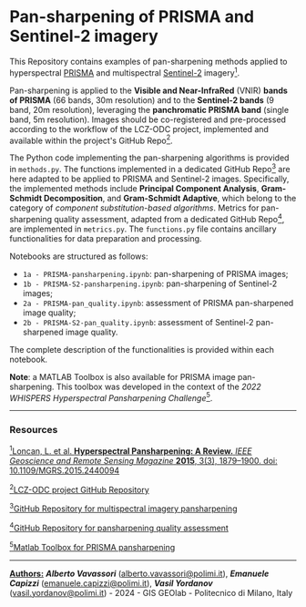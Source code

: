 # Pan-sharpening of PRISMA and Sentinel-2 imagery
This Repository contains examples of pan-sharpening methods applied to hyperspectral [PRISMA](https://www.asi.it/scienze-della-terra/prisma/) and multispectral [Sentinel-2](https://sentinels.copernicus.eu/web/sentinel/missions/sentinel-2) imagery[<sup>1</sup>](#1).

Pan-sharpening is applied to the **Visible and Near-InfraRed** (VNIR) **bands of PRISMA** (66 bands, 30m resolution) and to the **Sentinel-2 bands** (9 band, 20m resolution), leveraging the **panchromatic PRISMA band** (single band, 5m resolution). Images should be co-registered and pre-processed according to the workflow of the LCZ-ODC project, implemented and available within the project's GitHub Repo[<sup>2</sup>](#2).

The Python code implementing the pan-sharpening algorithms is provided in `methods.py`. The functions implemented in a dedicated GitHub Repo[<sup>3</sup>](#3) are here adapted to be applied to PRISMA and Sentinel-2 images. Specifically, the implemented methods include **Principal Component Analysis**, **Gram-Schmidt Decomposition**, and **Gram-Schmidt Adaptive**, which belong to the category of *component substitution-based algorithms*. Metrics for pan-sharpening quality assessment, adapted from a dedicated GitHub Repo[<sup>4</sup>](#4), are implemented in `metrics.py`. The `functions.py` file contains ancillary functionalities for data preparation and processing.

Notebooks are structured as follows:
* `1a - PRISMA-pansharpening.ipynb`: pan-sharpening of PRISMA images;
* `1b - PRISMA-S2-pansharpening.ipynb`: pan-sharpening of Sentinel-2 images;
* `2a - PRISMA-pan_quality.ipynb`: assessment of PRISMA pan-sharpened image quality;
* `2b - PRISMA-S2-pan_quality.ipynb`: assessment of Sentinel-2 pan-sharpened image quality.

The complete description of the functionalities is provided within each notebook.

<b>Note</b>: a MATLAB Toolbox is also available for PRISMA image pan-sharpening. This toolbox was developed in the context of the *2022 WHISPERS Hyperspectral Pansharpening Challenge*[<sup>5</sup>](#5).

-----

### Resources

<span id="1">[<sup>1</sup>Loncan, L. et al. **Hyperspectral Pansharpening: A Review.** *IEEE Geoscience and Remote Sensing Magazine* **2015**, 3(3), 1879–1900. doi: 10.1109/MGRS.2015.2440094](https://ieeexplore.ieee.org/document/7284770)</span>

<span id="2">[<sup>2</sup>LCZ-ODC project GitHub Repository](https://github.com/gisgeolab/PRISMA_S2_Processing)</span>

<span id="3">[<sup>3</sup>GitHub Repository for multispectral imagery pansharpening](https://github.com/codegaj/py_pansharpening)</span>

<span id="4">[<sup>4</sup>GitHub Repository for pansharpening quality assessment](https://github.com/wasaCheney/IQA_pansharpening_python)</span>

<span id="5">[<sup>5</sup>Matlab Toolbox for PRISMA pansharpening](https://openremotesensing.net/knowledgebase/hyperspectral-and-multispectral-data-fusion/)</span>

-----

<ins><b>Authors:</b></ins> <b>*Alberto Vavassori*</b> (alberto.vavassori@polimi.it), <b>*Emanuele Capizzi*</b> (emanuele.capizzi@polimi.it), <b>*Vasil Yordanov*</b> (vasil.yordanov@polimi.it) - 2024 - GIS GEOlab - Politecnico di Milano, Italy
